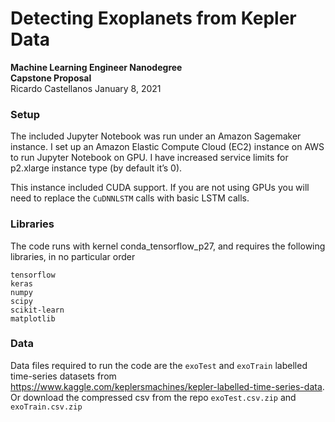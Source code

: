 # Detecting Exoplanets from Kepler Data  

**Machine Learning Engineer Nanodegree**  
**Capstone Proposal**  
Ricardo Castellanos 
January 8, 2021  


### Setup
The included Jupyter Notebook was run under an Amazon Sagemaker instance. I set up an Amazon Elastic Compute Cloud (EC2) instance on AWS to run Jupyter Notebook on GPU. I have increased service limits for p2.xlarge instance type (by default it’s 0).

This instance included CUDA support. If you are not using GPUs you will need to replace the `CuDNNLSTM` calls with basic LSTM calls.

### Libraries
The code runs with kernel conda_tensorflow_p27, and requires the following libraries, in no particular order
```
tensorflow
keras
numpy
scipy
scikit-learn
matplotlib
```

### Data

Data files required to run the code are the `exoTest` and `exoTrain` labelled time-series datasets from https://www.kaggle.com/keplersmachines/kepler-labelled-time-series-data.
Or download the compressed csv from the repo `exoTest.csv.zip` and `exoTrain.csv.zip`
